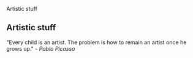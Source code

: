 Artistic stuff

## Artistic stuff

\"Every child is an artist. The problem is how to remain an artist once he grows up.\" - *Pablo Picasso*
